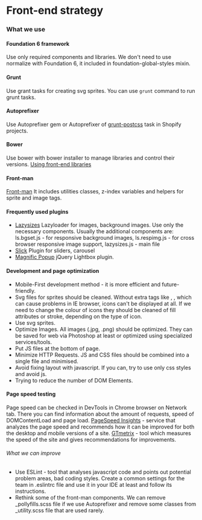 # Front-end strategy

### What we use

#### Foundation 6 framework

Use only required components and libraries. We don't need to use normalize with Foundation 6, it included in foundation-global-styles mixin.

#### Grunt

Use grant tasks for creating svg sprites. You can use `grunt` command to run grunt tasks.

#### Autoprefixer

Use Autoprefixer gem or Autoprefixer of [grunt-postcss](https://github.com/nDmitry/grunt-postcss) task in Shopify projects.

#### Bower

Use bower with bower installer to manage libraries and control their versions. [Using front-end libraries](https://github.com/DVELP/cookbook/blob/front-end-strategy/guides/Using%20front-end%20libraries.md)

#### Front-man

[Front-man](https://github.com/DVELP/front_man) It includes utilities classes, z-index variables and helpers for sprite and image tags.

#### Frequently used plugins

* [Lazysizes](https://github.com/aFarkas/lazysizes) Lazyloader for images, background images. Use only the necessary components. Usually the additional components are:
  ls.bgset.js - for responsive background images, 
  ls.respimg.js - for cross browser responsive image support,
  lazysizes.js - main file
* [Slick](https://github.com/kenwheeler/slick) Plugin for sliders, carousel
* [Magnific Popup](https://github.com/dimsemenov/Magnific-Popup) jQuery Lightbox plugin.

#### Development and page optimization

* Mobile-First development method - it is more efficient and future-friendly.
* Svg files for sprites should be cleaned. Without extra tags like <clipPath>, <defs>, which can cause problems in IE browser, icons can't be displayed at all. If we need to change the colour of icons they should be cleaned of fill attributes or stroke, depending on the type of icon.
* Use svg sprites.
* Optimize Images. All images (.jpg, .png) should be optimized. They can be saved for web via Photoshop at least or optimized using specialized services/tools.
* Put JS files at the bottom of page. 
* Minimize HTTP Requests. JS and CSS files should be combined into a single file and minimised.
* Avoid fixing layout with javascript. If you can, try to use only css styles and avoid js.
* Trying to reduce the number of DOM Elements.

#### Page speed testing

Page speed can be checked in DevTools in Chrome browser on Network tab. There you can find information about the amount of requests, speed of DOMContentLoad and page load.
[PageSpeed Insights](https://developers.google.com/speed/pagespeed/insights/) - service that analyzes the page speed and recommends how it can be improved for both the desktop and mobile versions of a site. 
[GTmetrix](https://gtmetrix.com/) - tool which measures the speed of the site and gives recommendations for improvements.

###### What we can improve

* Use ESLint - tool that analyses javascript code and points out potential problem areas, bad coding styles. Create a common settings for the team in .eslintrc file and use it in your IDE at least and follow its instructions. 
* Rethink some of the front-man components. We can remove _pollyfills.scss file if we use Autoprefixer and remove some classes from _utility.scss file that are used rarely.
